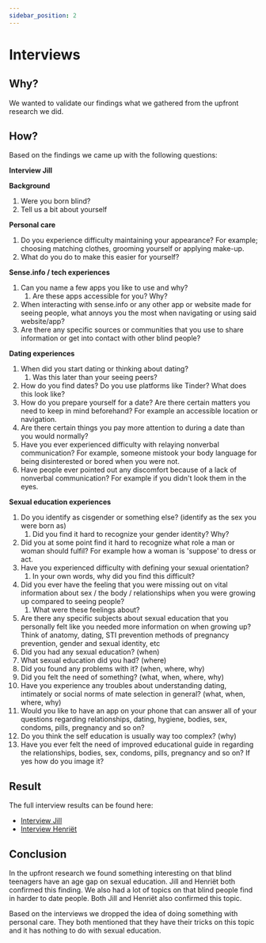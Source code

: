 ```yaml
---
sidebar_position: 2
---
```


# Interviews

## Why?

We wanted to validate our findings what we gathered from the upfront research we did.

## How?

Based on the findings we came up with the following questions:

**Interview Jill**

**Background**

1. Were you born blind?
2. Tell us a bit about yourself

**Personal care**

1. Do you experience difficulty maintaining your appearance? For example; choosing matching clothes, grooming yourself or applying make-up.
2. What do you do to make this easier for yourself?

**Sense.info / tech experiences**

1. Can you name a few apps you like to use and why?
   1. Are these apps accessible for you? Why?
2. When interacting with sense.info or any other app or website made for seeing people, what annoys you the most when navigating or using said website/app?
3. Are there any specific sources or communities that you use to share information or get into contact with other blind people?

**Dating experiences**

1. When did you start dating or thinking about dating?
   1. Was this later than your seeing peers?
2. How do you find dates? Do you use platforms like Tinder? What does this look like?
3. How do you prepare yourself for a date? Are there certain matters you need to keep in mind beforehand? For example an accessible location or navigation.
4. Are there certain things you pay more attention to during a date than you would normally?
5. Have you ever experienced difficulty with relaying nonverbal communication? For example, someone mistook your body language for being disinterested or bored when you were not.
6. Have people ever pointed out any discomfort because of a lack of nonverbal communication? For example if you didn't look them in the eyes.

**Sexual education experiences**

1. Do you identify as cisgender or something else? (identify as the sex you were born as)
   1. Did you find it hard to recognize your gender identity? Why?
2. Did you at some point find it hard to recognize what role a man or woman should fulfil? For example how a woman is 'suppose' to dress or act.
3. Have you experienced difficulty with defining your sexual orientation?
   1. In your own words, why did you find this difficult?
4. Did you ever have the feeling that you were missing out on vital information about sex / the body / relationships when you were growing up compared to seeing people?
   1. What were these feelings about?
5. Are there any specific subjects about sexual education that you personally felt like you needed more information on when growing up? Think of anatomy, dating, STI prevention methods of pregnancy prevention, gender and sexual identity, etc
6. Did you had any sexual education? (when)
7. What sexual education did you had? (where)
8. Did you found any problems with it? (when, where, why)
9. Did you felt the need of something? (what, when, where, why)
10. Have you experience any troubles about understanding dating, intimately or social norms of mate selection in general? (what, when, where, why)
11. Would you like to have an app on your phone that can answer all of your questions regarding relationships, dating, hygiene, bodies, sex, condoms, pills, pregnancy and so on?
12. Do you think the self education is usually way too complex? (why)
13. Have you ever felt the need of improved educational guide in regarding the relationships, bodies, sex, condoms, pills, pregnancy and so on? If yes how do you image it?

## Result

The full interview results can be found here:

- [Interview Jill](./assets/interviews/interview-jill.pdf)
- [Interview Henriët](./assets/interviews/interview-henriet.pdf)

## Conclusion

In the upfront research we found something interesting on that blind teenagers have an age gap on sexual education. Jill and Henriët both confirmed this finding.
We also had a lot of topics on that blind people find in harder to date people. Both Jill and Henriët also confirmed this topic.

Based on the interviews we dropped the idea of doing something with personal care. They both mentioned that they have their tricks on this topic and it has nothing to do with sexual education.
